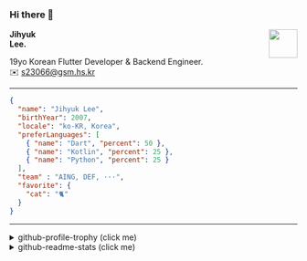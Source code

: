 ### Hi there 👋
<img src="https://github.githubassets.com/images/mona-loading-default.gif" width="50px" align="right">
</a>

**Jihyuk\
Lee.**

19yo Korean Flutter Developer & Backend Engineer.\
✉️ <s23066@gsm.hs.kr>

---

```json
{
  "name": "Jihyuk Lee",
  "birthYear": 2007,
  "locale": "ko-KR, Korea",
  "preferLanguages": [
    { "name": "Dart", "percent": 50 },
    { "name": "Kotlin", "percent": 25 },
    { "name": "Python", "percent": 25 }
  ],
  "team" : "AING, DEF, ···",
  "favorite": {
    "cat": "🐈"
  }
}
```
---
<details>
  <summary>github-profile-trophy (click me)</summary>
  
![](https://github-profile-trophy.vercel.app/?username=withJihyuk&row=1&column=8&theme=nord)
  
</details>
<details>
  <summary>github-readme-stats (click me)</summary>
  
<!--START_SECTION:waka-->
![Code Time](http://img.shields.io/badge/Code%20Time-920%20hrs%2048%20mins-blue)

![Lines of code](https://img.shields.io/badge/%EC%A0%80%EB%8A%94%20%EC%97%AC%ED%83%9C%EA%B9%8C%EC%A7%80%20-714.9%20thousand%20%EC%A4%84%EC%9D%98%20%EC%BD%94%EB%93%9C%EB%A5%BC%20%EC%9E%91%EC%84%B1%ED%96%88%EC%96%B4%EC%9A%94.-blue)

**저는 아침형 인간이에요. 🐤** 

```text
🌞 아침                     845 commits         █████░░░░░░░░░░░░░░░░░░░░   21.07 % 
🌆 낮　                     1388 commits        █████████░░░░░░░░░░░░░░░░   34.60 % 
🌃 저녁                     1419 commits        █████████░░░░░░░░░░░░░░░░   35.38 % 
🌙 밤　                     359 commits         ██░░░░░░░░░░░░░░░░░░░░░░░   08.95 % 
```


📊 **저는 이번주를 이렇게 시간을 보냈어요.** 

```text
🕑︎ Timezone: Asia/Seoul

💬 프로그래밍 언어들: 
YAML                     2 hrs 35 mins       ████████████████░░░░░░░░░   63.55 % 
Markdown                 47 mins             █████░░░░░░░░░░░░░░░░░░░░   19.29 % 
Python                   20 mins             ██░░░░░░░░░░░░░░░░░░░░░░░   08.49 % 
Kotlin                   20 mins             ██░░░░░░░░░░░░░░░░░░░░░░░   08.39 % 
Other                    0 secs              ░░░░░░░░░░░░░░░░░░░░░░░░░   00.16 % 

🔥 에디터들: 
VS Code                  3 hrs 23 mins       █████████████████████░░░░   83.14 % 
IntelliJ IDEA            41 mins             ████░░░░░░░░░░░░░░░░░░░░░   16.86 % 

💻 운영 체제들: 
Mac                      4 hrs 4 mins        █████████████████████████   100.00 % 
```


 Last Updated on 07/07/2025 18:54:38 UTC
<!--END_SECTION:waka-->

</details>

</div>

